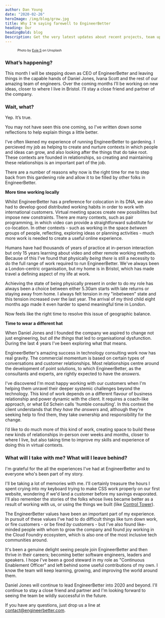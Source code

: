 ```yaml
---
author: Dan Young
date: "2020-02-26"
heroImage: /img/blog/grow.jpg
title: Why I'm saying farewell to EngineerBetter
heading: Our
headingBold: blog
Description: Get the very latest updates about recent projects, team updates, thoughts and industry news from our team of EngineerBetter experts.
---
```


<figure>
    <figcaption style="font-size: 8pt">
    Photo by <a href="https://unsplash.com/@evieshaffer?utm_source=unsplash&utm_medium=referral&utm_content=creditCopyText">Evie S</a> on Unsplash
    </figcaption>
</figure>

### What’s happening?

This month I will be stepping down as CEO of EngineerBetter and leaving things in the capable hands of Daniel Jones, Ivana Scott and the rest of our amazing team of engineers. Over the coming months I’ll be working on new ideas, closer to where I live in Bristol. I’ll stay a close friend and partner of the company.

### Wait, what?

Yep. It’s true. 

You may not have seen this one coming, so I've written down some reflections to help explain things a little better.

I’ve often likened my experience of running EngineerBetter to gardening. I percieved my job as helping to create and nurture contexts in which people and ideas can grow, and also looking after the things that do take root. These contexts are founded in relationships, so creating and maintaining these relationships is an important part of the job.

There are a number of reasons why now is the right time for me to step back from this gardening role and allow it to be filled by other folks in EngineerBetter.

**More time working locally**

Whilst EngineerBetter has a preference for colocation in its DNA, we also had to develop good distributed working habits in order to work with international customers. Virtual meeting spaces create new possibilites but impose new constraints. There are many contexts, such as pair programming, in which video can provide a straightforward substitute for co-location. In other contexts - such as working in the space *between* groups of people, reflecting, exploring ideas or planning activities - much more work is needed to create a useful online experience. 

Humans have had thousands of years of practice at in-person interaction but only 15 years learning about video and other remote working methods. Because of this I've found that physically *being there* is still a necessity to do the full range of work required to run EngineerBetter. We've always been a London-centric organisation, but my home is in Bristol, which has made travel a defining aspect of my life at work.

Achieving the state of being physically present in order to do my role has always been a choice between either 5.30am starts with late returns or staying away from home. I always felt tension in my "inbetween" state and this tension increased over the last year. The arrival of my third child eight months ago made it even harder to spend meaningful time in London. 

Now feels like the right time to resolve this issue of geographic balance.

**Time to wear a different hat**

When Daniel Jones and I founded the company we aspired to change not just engineering, but *all the things* that led to organisational dysfunction. During the last 4 years I've been exploring what that means. 

EngineerBetter's amazing success in technology consulting work now has real gravity. The commercial momentum is based on certain types of conversations and customer relationships. Most relationships centre around the development of point solutions, to which EngineerBetter, as the consultants and experts, are rightly expected to have the *answers*. 

I've discovered I'm most happy working with our customers when I'm helping them unravel their deeper systemic challenges beyond the technology. This kind of work depends on a different flavour of business relationship and power dynamic with the client. It requires a coach-like approach, or what Ed Schein calls 'humble consulting'. In this context the client understands that *they have the answers* and, although they're seeking help to find them, they take ownership and responsibility for the change.

I’d like to do much more of this kind of work, creating space to build these new kinds of relationships in-person over weeks and months, closer to where I live, but also taking time to improve my skills and experience of doing this in virtual contexts.

### What will I take with me? What will I leave behind?

I'm grateful for the all the experiences I've had at EngineerBetter and to everyone who's been part of my story.

I'll be taking a lot of memories with me. I'll certainly treasure the hours I spent crying into my keyboard trying to make CSS work properly on our first website, wondering if we'd land a customer before my savings evaporated. I'll also remember the stories of the folks whose lives became better as a result of working with us, or using the things we built (like [Control Tower](https://github.com/EngineerBetter/control-tower)).

The EngineerBetter values have been an important part of my experience. In pursuit of these values I've had to do difficult things like turn down work, or fire customers - or be fired *by* customers - but I've also found like-minded people with whom to grow the company and found joy working in the Cloud Foundry ecosystem, which is also one of the most inclusive tech communities around.

It's been a genuine delight seeing people join EngineerBetter and then thrive in their careers; becoming better software engineers, leaders and speakers. I hope I've been a good steward in my role as "Continuous Enablement Officer" and left behind some useful contributions of my own. I know the team will keep learning, growing, and improving the world around them.

Daniel Jones will continue to lead EngineerBetter into 2020 and beyond. I'll continue to stay a close friend and partner and I'm looking forward to seeing the team be wildly successful in the future.

If you have any questions, just drop us a line at contact@engineerbetter.com.

